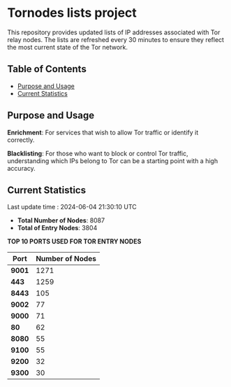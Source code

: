 # Tornodes lists project

This repository provides updated lists of IP addresses associated with Tor relay nodes. The lists are refreshed every 30 minutes to ensure they reflect the most current state of the Tor network.

## Table of Contents

- [Purpose and Usage](#purpose-and-usage)
- [Current Statistics](#current-statistics)


## Purpose and Usage

**Enrichment**: For services that wish to allow Tor traffic or identify it correctly.

**Blacklisting**: For those who want to block or control Tor traffic, understanding which IPs belong to Tor can be a starting point with a high accuracy.

## Current Statistics

Last update time : 2024-06-04 21:30:10 UTC

- **Total Number of Nodes**: 8087
- **Total of Entry Nodes**: 3804

**TOP 10 PORTS USED FOR TOR ENTRY NODES**

| **Port** | **Number of Nodes** |
|------|-----------------|
| **9001**   | 1271  |
| **443**   | 1259  |
| **8443**   | 105  |
| **9002**   | 77  |
| **9000**   | 71  |
| **80**   | 62  |
| **8080**   | 55  |
| **9100**   | 55  |
| **9200**   | 32  |
| **9300**   | 30  |

